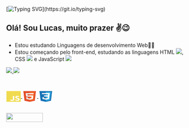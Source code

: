 
[![Typing SVG](https://readme-typing-svg.demolab.com?font=Fira+Code&duration=3500&pause=1000&background=FF25B900&width=435&lines=Ol%C3%A1!+Seja+muito+bem-vindo(a)!+~(%CB%98%E2%96%BE%CB%98~);Me+chamo+Lucas%2C+muito+prazer!;Sou+de+Campinas+-+SP;Se+desejar%2C+entre+em+contato+comigo+)](https://git.io/typing-svg)

## Olá! Sou Lucas, muito prazer  ✌️😉

- Estou estudando Linguagens de desenvolvimento Web👨‍💻
- Estou começando pelo front-end, estudando as linguagens HTML <img src="https://cdn.jsdelivr.net/gh/devicons/devicon@latest/icons/html5/html5-original.svg" height ="20px" margin-top:10px>, CSS <img src="https://cdn.jsdelivr.net/gh/devicons/devicon@latest/icons/css3/css3-original-wordmark.svg" height ="25px" margin-top:10px> e JavaScript <img src="https://cdn.jsdelivr.net/gh/devicons/devicon@latest/icons/javascript/javascript-original.svg" height ="20px" margin-top:10px />
          


 <div>
   <a href="https://github.com/LucasERMachado">
   <img height="180em" src="https://github-readme-stats.vercel.app/api?username=LucasERMachado&show_icons=true&theme=tokyonight&include_all_commits=true&count_private=true"/>
   <img height="180em" src="https://github-readme-stats.vercel.app/api/top-langs/?username=LucasERMachado&layout=compact&langs_count=6&theme=tokyonight"/>
</div>
    
  ## 
  
<div style="display: inline_block"><br>
  <img align="center" alt="Js" height="30" width="40" src="https://raw.githubusercontent.com/devicons/devicon/master/icons/javascript/javascript-plain.svg">
  <img align="center" alt="HTML" height="30" width="40" src="https://raw.githubusercontent.com/devicons/devicon/master/icons/html5/html5-original.svg">
  <img align="center" alt="CSS" height="30" width="40" src="https://raw.githubusercontent.com/devicons/devicon/master/icons/css3/css3-original.svg">
</div>

##

<div> 
 <a href ="mailto: lucasemachado.oficial@gmail.com"><img allign = "center" height = "25" width = "100" src="https://img.shields.io/badge/Gmail-D14836?style=for-the-badge&logo=gmail&logoColor=white" ></a>
</div>
    

 
